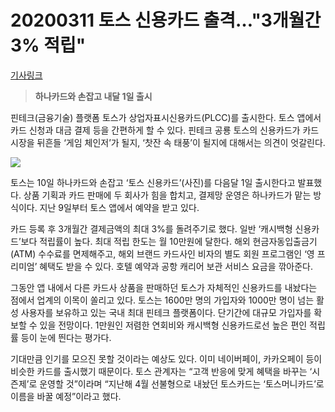 # 20200311 토스 신용카드 출격…"3개월간 3% 적립"

[기사링크](<https://www.hankyung.com/economy/article/202003100445i>)



> **하나카드와 손잡고 내달 1일 출시**



핀테크(금융기술) 플랫폼 토스가 상업자표시신용카드(PLCC)를 출시한다. 토스 앱에서 카드 신청과 대금 결제 등을 간편하게 할 수 있다. 핀테크 공룡 토스의 신용카드가 카드 시장을 뒤흔들 ‘게임 체인저’가 될지, ‘찻잔 속 태풍’이 될지에 대해서는 의견이 엇갈린다.



![](https://img.hankyung.com/photo/202003/AA.21998617.1.jpg)



  토스는 10일 하나카드와 손잡고 ‘토스 신용카드’(사진)를 다음달 1일 출시한다고 발표했다. 상품 기획과 카드 판매에 두 회사가 힘을 합치고, 결제망 운영은 하나카드가 맡는 방식이다. 지난 9일부터 토스 앱에서 예약을 받고 있다.



카드 등록 후 3개월간 결제금액의 최대 3%를 돌려주기로 했다. 일반 ‘캐시백형 신용카드’보다 적립률이 높다. 최대 적립 한도는 월 10만원에 달한다. 해외 현금자동입출금기(ATM) 수수료를 면제해주고, 해외 브랜드 카드사인 비자의 별도 회원 프로그램인 ‘영 프리미엄’ 혜택도 받을 수 있다. 호텔 예약과 공항 캐리어 보관 서비스 요금을 깎아준다.  



그동안 앱 내에서 다른 카드사 상품을 판매하던 토스가 자체적인 신용카드를 내놨다는 점에서 업계의 이목이 쏠리고 있다. 토스는 1600만 명의 가입자와 1000만 명이 넘는 활성 사용자를 보유하고 있는 국내 최대 핀테크 플랫폼이다. 단기간에 대규모 가입자를 확보할 수 있을 전망이다. 1만원인 저렴한 연회비와 캐시백형 신용카드로선 높은 편인 적립률 등이 눈에 띈다는 평가다.



기대만큼 인기를 모으진 못할 것이라는 예상도 있다. 이미 네이버페이, 카카오페이 등이 비슷한 카드를 출시했기 때문이다. 토스 관계자는 “고객 반응에 맞게 혜택을 바꾸는 ‘시즌제’로 운영할 것”이라며 “지난해 4월 선불형으로 내놨던 토스카드는 ‘토스머니카드’로 이름을 바꿀 예정”이라고 했다.